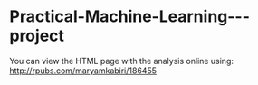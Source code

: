 # Practical-Machine-Learning---project

You can view the HTML page with the analysis online using: http://rpubs.com/maryamkabiri/186455
